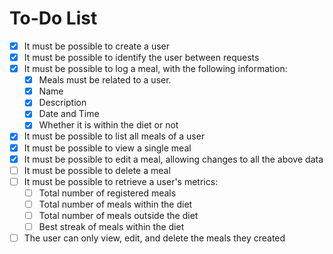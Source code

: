 # To-Do List

- [x] It must be possible to create a user
- [x] It must be possible to identify the user between requests
- [x] It must be possible to log a meal, with the following information:
  - [x] Meals must be related to a user.
  - [x] Name
  - [x] Description
  - [x] Date and Time
  - [x] Whether it is within the diet or not
- [x] It must be possible to list all meals of a user
- [x] It must be possible to view a single meal
- [x] It must be possible to edit a meal, allowing changes to all the above data
- [ ] It must be possible to delete a meal
- [ ] It must be possible to retrieve a user's metrics:
  - [ ] Total number of registered meals
  - [ ] Total number of meals within the diet
  - [ ] Total number of meals outside the diet
  - [ ] Best streak of meals within the diet
- [ ] The user can only view, edit, and delete the meals they created
